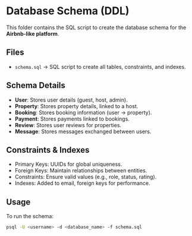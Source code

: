 # Database Schema (DDL)

This folder contains the SQL script to create the database schema for the **Airbnb-like platform**.

## Files
- `schema.sql` → SQL script to create all tables, constraints, and indexes.

## Schema Details
- **User**: Stores user details (guest, host, admin).
- **Property**: Stores property details, linked to a host.
- **Booking**: Stores booking information (user → property).
- **Payment**: Stores payments linked to bookings.
- **Review**: Stores user reviews for properties.
- **Message**: Stores messages exchanged between users.

## Constraints & Indexes
- Primary Keys: UUIDs for global uniqueness.
- Foreign Keys: Maintain relationships between entities.
- Constraints: Ensure valid values (e.g., role, status, rating).
- Indexes: Added to email, foreign keys for performance.

## Usage
To run the schema:

```bash
psql -U <username> -d <database_name> -f schema.sql
